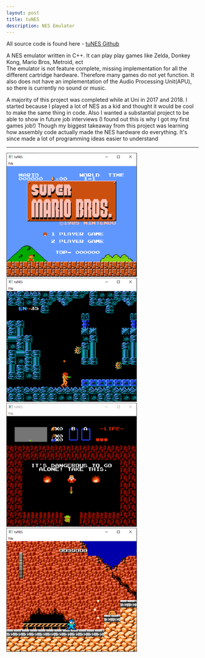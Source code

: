 ```yaml
---
layout: post
title: tuNES
description: NES Emulator
---
```


All source code is found here - [tuNES Github](https://github.com/domlawlor/tuNES)

A NES emulator written in C++. It can play play games like Zelda, Donkey Kong, Mario Bros, Metroid, ect  
The emulator is not feature complete, missing implementation for all the different cartridge hardware. Therefore many games do not yet function.
It also does not have an implementation of the Audio Processing Unit(APU), so there is currently no sound or music.

A majority of this project was completed while at Uni in 2017 and 2018. 
I started because I played a lot of NES as a kid and thought it would be cool to make the same thing in code.
Also I wanted a substantial project to be able to show in future job interviews (I found out this is why I got my first games job!) 
Though my biggest takeaway from this project was learning how assembly code actually made the NES hardware do everything. It's since made a lot of programming ideas easier to understand

---
![Mario](/assets/images/tuNES/marioBros.png)
![Metroid](/assets/images/tuNES/metroid.png)
![Zelda](/assets/images/tuNES/zelda.png)
![Megaman](/assets/images/tuNES/megaman.png)